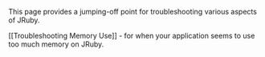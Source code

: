 This page provides a jumping-off point for troubleshooting various aspects of JRuby.

[[Troubleshooting Memory Use]] - for when your application seems to use too much memory on JRuby.